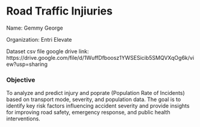 <h1>Road Traffic Injiuries</h1>

<p>Name: Gemmy George</p>
<p>Organization: Entri Elevate</p>
 Dataset csv file google drive link: https://drive.google.com/file/d/1WuffDfboosz1YWSESicib5SMQVXqOg6k/view?usp=sharing
<p><h3>Objective </h3>
  To analyze and predict injury and poprate (Population Rate of Incidents) based on transport mode, severity, and population data.
The goal is to identify key risk factors influencing accident severity and provide insights for improving road safety, emergency response, and public health interventions.</p>
